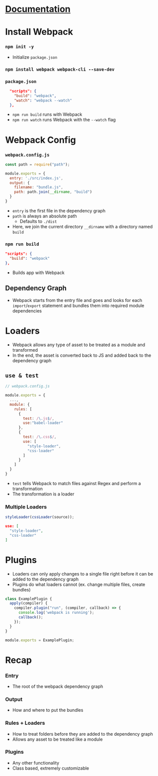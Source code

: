 # [Documentation](https://webpack.js.org/concepts/)

# Install Webpack

### `npm init -y`

- Initialize `package.json`

### `npm install webpack webpack-cli --save-dev`

### `package.json`

```json
  "scripts": {
    "build": "webpack",
    "watch": "webpack --watch"
  },

```

- `npm run build` runs with Webpack
- `npm run watch` runs Webpack with the `--watch` flag

# Webpack Config

### `webpack.config.js`

```js
const path = require("path");

module.exports = {
  entry: './src/index.js',
  output: {
    filename: "bundle.js",
    path: path.join(__dirname, "build")
  }
}
```

- `entry` is the first file in the dependency graph
- `path` is always an absolute path
    - Defaults to `./dist`
- Here, we join the current directory `__dirname` with a directory named `build`

### `npm run build`

```json
"scripts": {
  "build": "webpack"
},
```

- Builds app with Webpack

## Dependency Graph

- Webpack starts from the entry file and goes and looks for each `import`/`export` statement and bundles them into required module dependencies

# Loaders

- Webpack allows any type of asset to be treated as a module and transformed
- In the end, the asset is converted back to JS and added back to the dependency graph

## `use & test`

```js
// webpack.config.js

module.exports = {
  ...,
  module: {
    rules: [
      {
        test: /\.js$/,
        use:"babel-loader"
      },
      {
        test: /\.css$/,
        use: [
          "style-loader",
          "css-loader"
        ]
      }
    ]
  }
}
```

- `test` tells Webpack to match files against Regex and perform a transformation 
- The transformation is a loader

### Multiple Loaders

```js
styleLoader(cssLoader(source));
```
```json
use: [
  "style-loader",
  "css-loader"
]
```

# Plugins

- Loaders can only apply changes to a single file right before it can be added to the dependency graph
- Plugins do what loaders cannot (ex. change multiple files, create bundles)

```js
class ExamplePlugin {
  apply(compiler) {
    compiler.plugin("run", (compiler, callback) => {
      console.log('webpack is running');
      callback();
    });
  }
}

module.exports = ExamplePlugin;
```

# Recap

### Entry 

- The root of the webpack dependency graph

### Output 

- How and where to put the bundles

### Rules + Loaders 

- How to treat folders before they are added to the dependency graph
- Allows any asset to be treated like a module

### Plugins

- Any other functionality
- Class based, extremely customizable